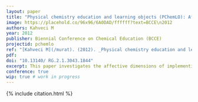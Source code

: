 ```yaml
---
layout: paper
title: "Physical chemistry education and learning objects (PChemLO): Affective aspects of implementation"
image: https://placehold.co/96x96/6A0DAD/ffffff?text=BCCE\n2012
authors: Kahveci M
year: 2012
publisher: Biennial Conference on Chemical Education (BCCE)
projectid: pchemlo
ref: "[Kahveci M](/murat). (2012). _Physical chemistry education and learning objects (PChemLO): Affective aspects of implementation_. Paper presented at the Biennial Conference on Chemical Education (BCCE). Pennsylvania State University, University Park, PA, USA. July 29 - August 2, 2012."
pdf:
doi: "10.13140/ RG.2.1.3043.1844"
excerpt: This paper investigates the affective dimensions of implementing the PChemLO learning objects in physical chemistry education.
conference: true
wip: true # work in progress 
---
```


{% include citation.html %}